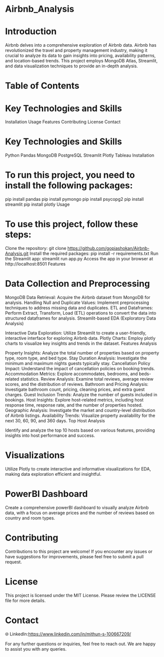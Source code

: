 # Airbnb_Analysis

# Introduction

Airbnb delves into a comprehensive exploration of Airbnb data. Airbnb has revolutionized the travel and property management industry, making it crucial to analyze its data to gain insights into pricing, availability patterns, and location-based trends. This project employs MongoDB Atlas, Streamlit, and data visualization techniques to provide an in-depth analysis.

# Table of Contents

# Key Technologies and Skills
Installation
Usage
Features
Contributing
License
Contact

# Key Technologies and Skills

Python
Pandas
MongoDB
PostgreSQL
Streamlit
Plotly
Tableau
Installation

# To run this project, you need to install the following packages:

pip install pandas
pip install pymongo
pip install psycopg2
pip install streamlit
pip install plotly
Usage

# To use this project, follow these steps:

Clone the repository: git clone https://github.com/gopiashokan/Airbnb-Analysis.git
Install the required packages: pip install -r requirements.txt
Run the Streamlit app: streamlit run app.py
Access the app in your browser at http://localhost:8501
Features

# Data Collection and Preprocessing

MongoDB Data Retrieval: Acquire the Airbnb dataset from MongoDB for analysis.
Handling Null and Duplicate Values: Implement preprocessing techniques to address missing data and duplicates.
ETL and Dataframes: Perform Extract, Transform, Load (ETL) operations to convert the data into structured dataframes for analysis.
Streamlit-based EDA (Exploratory Data Analysis)

Interactive Data Exploration: Utilize Streamlit to create a user-friendly, interactive interface for exploring Airbnb data.
Plotly Charts: Employ plotly charts to visualize key insights and trends in the dataset.
Features Analysis

Property Insights: Analyze the total number of properties based on property type, room type, and bed type.
Stay Duration Analysis: Investigate the minimum and maximum nights guests typically stay.
Cancellation Policy Impact: Understand the impact of cancellation policies on booking trends.
Accommodation Metrics: Explore accommodates, bedrooms, and beds-related statistics.
Review Analysis: Examine total reviews, average review scores, and the distribution of reviews.
Bathroom and Pricing Analysis: Investigate bathroom count, pricing, cleaning prices, and extra guest charges.
Guest Inclusion Trends: Analyze the number of guests included in bookings.
Host Insights: Explore host-related metrics, including host response time, response rate, and the number of properties hosted.
Geographic Analysis: Investigate the market and country-level distribution of Airbnb listings.
Availability Trends: Visualize property availability for the next 30, 60, 90, and 360 days.
Top Host Analysis

Identify and analyze the top 10 hosts based on various features, providing insights into host performance and success.

# Visualizations

Utilize Plotly to create interactive and informative visualizations for EDA, making data exploration efficient and insightful.

# PowerBI Dashboard

Create a comprehensive powerBI dashboard to visually analyze Airbnb data, with a focus on average prices and the number of reviews based on country and room types.

# Contributing

Contributions to this project are welcome! If you encounter any issues or have suggestions for improvements, please feel free to submit a pull request.

# License

This project is licensed under the MIT License. Please review the LICENSE file for more details.

# Contact

🌐 LinkedIn:https://www.linkedin.com/in/mithun-s-100667209/

For any further questions or inquiries, feel free to reach out. We are happy to assist you with any queries.

